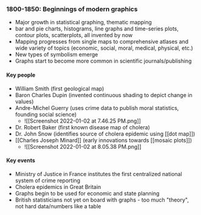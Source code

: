 ### 1800-1850: Beginnings of modern graphics
- Major growth in statistical graphing, thematic mapping
- bar and pie charts, histograms, line graphs and time-series plots, contour plots, scatterplots, all invented by now
- Mapping progresses from single maps to comprehensive atlases and wide variety of topics (economic, social, moral, medical, physical, etc.)
- New types of symbolism emerge
- Graphs start to become more common in scientific journals/publishing 

#### Key people 
- William Smith (first geological map)
- Baron Charles Dupin (invented continuous shading to depict change in values)
- Andre-Michel Guerry (uses crime data to publish moral statistics, founding social science)
	- ![[Screenshot 2022-01-02 at 7.46.25 PM.png]]
- Dr. Robert Baker (first known disease map of cholera)
- Dr. John Snow (identifies source of cholera epidemic using [[dot map]])
- [[Charles Joseph Minard]] (early innovations towards [[mosaic plots]])
	- ![[Screenshot 2022-01-02 at 8.05.38 PM.png]]

#### Key events
- Ministry of Justice in France institutes the first centralized national system of crime reporting
- Cholera epidemics in Great Britain
- Graphs begin to be used for economic and state planning
- British statisticians not yet on board with graphs - too much "theory", not hard data/numbers like a table